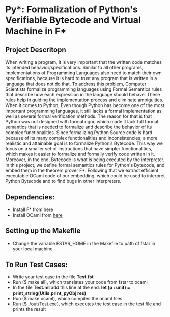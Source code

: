 # Py*: Formalization of Python's Verifiable Bytecode and Virtual Machine in F* 

## Project Descritopn
When writing a program, it is very important that the written code matches its intended behavior/specifications. Similar to all other programs, implementations of Programming Languages also need to match their own specifications, because it is hard to trust any program that is written in a language that does not do that. To address this problem, Computer Scientists formalize programming languages using Formal Semantics rules that describe how each expression in the language should behave. These rules help in guiding the implementation process and eliminate ambiguities. When it comes to Python, Even though Python has become one of the most important programming languages, it still lacks a formal implementation as well as several formal verification methods. The reason for that is that Python was not designed with formal rigor, which made it lack full formal semantics that is needed to formalize and describe the behavior of its complex functionalities. Since formalizing Python Source code is hard because of its many complex functionalities and inconsistencies, a more realistic and attainable goal is to formalize Python’s Bytecode. This way we focus on a smaller set of instructions that have simpler functionalities, which makes it easier to formalize and formally verify code written in it. Moreover, in the end, Bytecode is what is being executed by the interpreter. In this project, we define formal semantics rules for Python's Bytecode, and embed them in the theorem prover F*. Following that we extract efficient executable OCaml code of our embedding, which could be used to interpret Python Bytecode and to find bugs in other interpreters.

## Dependencies:
- Install F* from [here](https://www.fstar-lang.org/#download)
- Install OCaml from [here](https://ocaml.org/)

## Setting up the Makefile
- Change the variable FSTAR_HOME in the Makefile to path of fstar in your local machine

## To Run Test Cases:
- Write your test case in the file **Test.fst**
- Run ($ make all), which translates your code from fstar to ocaml
- In the file **Test.ml** add this line at the end: **let (p : unit) = print_string(Utils.print_pyObj res)**
- Run ($ make ocaml), which compiles the ocaml files
- Run ($ ./out/Test.exe), which executes the test case in the test file and prints the result
